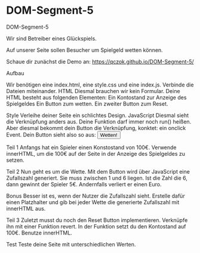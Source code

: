 # DOM-Segment-5
DOM-Segment-5

Wir sind Betreiber eines Glückspiels.

Auf unserer Seite sollen Besucher um Spielgeld wetten können.

Schaue dir zunächst die Demo an: https://qczok.github.io/DOM-Segment-5/

Aufbau

Wir benötigen eine index.html, eine style.css und eine index.js.
Verbinde die Dateien miteinander.
HTML
Diesmal brauchen wir kein Formular.
Deine HTML besteht aus folgenden Elementen:
Ein Kontostand zur Anzeige des Spielgeldes
Ein Button zum wetten.
Ein zweiter Button zum Reset.

Style
Verleihe deiner Seite ein schlichtes Design.
JavaScript
Diesmal sieht die Verknüpfung anders aus.
Deine Funktion darf immer noch run() heißen.
Aber diesmal bekommt dein Button die Verknüpfung, konktet: ein onclick Event.
Dein Button sieht also so aus: <button onclick="run()">Wetten!</button>

Teil 1
Anfangs hat ein Spieler einen Konstostand von 100€.
Verwende innerHTML, um die 100€ auf der Seite in der Anzeige des Spielgeldes zu setzen.

Teil 2
Nun geht es um die Wette.
Mit dem Button wird über JavaScript eine Zufallszahl generiert. Sie muss zwischen 1 und 6 liegen.
Ist die Zahl die 6, dann gewinnt der Spieler 5€.
Andernfalls verliert er einen Euro.

Bonus
Besser ist es, wenn der Nutzer die Zufallszahl sieht.
Erstelle dafür einen Platzhalter und gib bei jeder Wette die generierte Zufallszahl mit innerHTML aus.

Teil 3
Zuletzt musst du noch den Reset Button implementieren.
Verknüpfe ihn mit einer Funktion revert.
In der Funktion setzt du den Kontostand auf 100€.
Benutze innerHTML.

Test
Teste deine Seite mit unterschiedlichen Werten.
